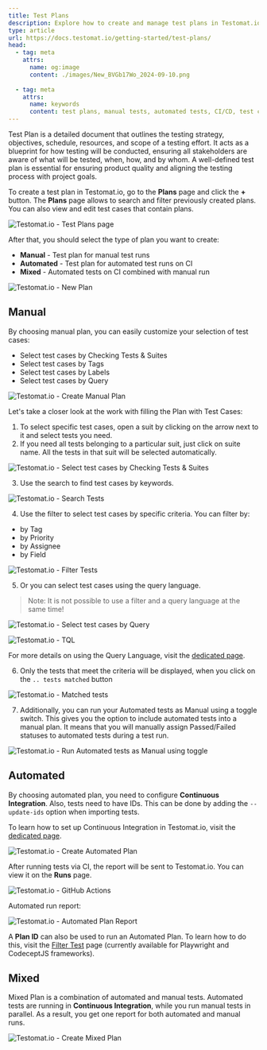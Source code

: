 ```yaml
---
title: Test Plans
description: Explore how to create and manage test plans in Testomat.io. This guide covers manual, automated, and mixed test plans, detailing how to organize test cases, run tests on CI, and combine manual and automated test reports. Learn how to configure Continuous Integration and use filters for efficient test management.
type: article
url: https://docs.testomat.io/getting-started/test-plans/
head:
  - tag: meta
    attrs:
      name: og:image
      content: ./images/New_BVGb17Wo_2024-09-10.png
      
  - tag: meta
    attrs:
      name: keywords
      content: test plans, manual tests, automated tests, CI/CD, test case management, mixed test plans, continuous integration, QA, Testomat.io, testing strategy, test reports
---
```


Test Plan is a detailed document that outlines the testing strategy, objectives, schedule, resources, and scope of a testing effort. It acts as a blueprint for how testing will be conducted, ensuring all stakeholders are aware of what will be tested, when, how, and by whom. A well-defined test plan is essential for ensuring product quality and aligning the testing process with project goals.

To create a test plan in Testomat.io, go to the **Plans** page and click the **+** button. The **Plans** page allows to search and filter previously created plans. You can also view and edit test cases that contain plans.

![Testomat.io - Test Plans page](./images/New_F3lDOnIP_2024-09-10.png)

After that, you should select the type of plan you want to create:

* **Manual** - Test plan for manual test runs
* **Automated** - Test plan for automated test runs on CI
* **Mixed** - Automated tests on CI combined with manual run

![Testomat.io - New Plan](./images/New_BVGb17Wo_2024-09-10.png)

## Manual

By choosing manual plan, you can easily customize your selection of test cases:

* Select test cases by Checking Tests & Suites
* Select test cases by Tags
* Select test cases by Labels
* Select test cases by Query

![Testomat.io - Create Manual Plan](./images/New_JxL6qSdU_2024-09-10.gif)

Let's take a closer look at the work with filling the Plan with Test Cases:

1. To select specific test cases, open a suit by clicking on the arrow next to it and select tests you need. 
2. If you need all tests belonging to a particular suit, just click on suite name. All the tests in that suit will be selected automatically.

![Testomat.io - Select test cases by Checking Tests & Suites](./images/New_fPk7pQ3N_2024-09-21.png)

3. Use the search to find test cases by keywords.

![Testomat.io - Search Tests](./images/New_ePSOfhbu_2024-09-21.png)

4. Use the filter to select test cases by specific criteria. You can filter by:

* by Tag
* by Priority
* by Assignee
* by Field

![Testomat.io - Filter Tests](./images/New_pQqT2hyj_2024-09-21.png)

5. Or you can select test cases using the query language.

> Note: It is not possible to use a filter and a query language at the same time!

![Testomat.io - Select test cases by Query](./images/New_A920SrRa_2024-09-21.png)

![Testomat.io - TQL](./images/New_KZgeLhRu_2024-09-21.png)

For more details on using the Query Language, visit the [dedicated page](https://docs.testomat.io/usage/query-language/).

6. Only the tests that meet the criteria will be displayed, when you click on the `.. tests matched` button

![Testomat.io - Matched tests](./images/New_gVfndDmF_2024-09-21.png)

7. Additionally, you can run your Automated tests as Manual using a toggle switch. This gives you the option to include automated tests into a manual plan. It means that you will manually assign Passed/Failed statuses to automated tests during a test run.

![Testomat.io - Run Automated tests as Manual using toggle](./images/New_ARLJc69t_2024-09-21.png)

## Automated

By choosing automated plan, you need to configure **Continuous Integration**. Also, tests need to have IDs. This can be done by adding the `--update-ids` option when importing tests.

To learn how to set up Continuous Integration in Testomat.io, visit the [dedicated page](https://docs.testomat.io/usage/continuous-integration/).

![Testomat.io - Create Automated Plan](./images/New_O9I32YCX_2024-09-15.gif)

After running tests via CI, the report will be sent to Testomat.io. You can view it on the **Runs** page.

![Testomat.io - GitHub Actions](./images/New_KoPkaO0N_2024-09-15.png)

Automated run report:

![Testomat.io - Automated Plan Report](./images/New_Q8Cq5xGN_2024-09-15.png)

A **Plan ID** can also be used to run an Automated Plan. To learn how to do this, visit the [Filter Test](https://docs.testomat.io/reference/reporter/pipes/testomatio/#filter-tests) page (currently available for Playwright and CodeceptJS frameworks). 

## Mixed

Mixed Plan is a combination of automated and manual tests. Automated tests are running in **Continuous Integration**, while you run manual tests in parallel. As a result, you get one report for both automated and manual runs.

![Testomat.io - Create Mixed Plan](./images/New_UhbNVumq_2024-09-15.gif)
